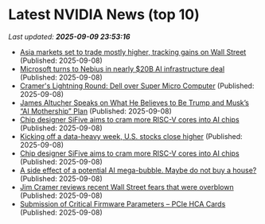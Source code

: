 # Latest NVIDIA News (top 10)
_Last updated: **2025-09-09 23:53:16**_

- [Asia markets set to trade mostly higher, tracking gains on Wall Street](https://www.cnbc.com/2025/09/09/asia-markets-nikkei-225-kospi-nifty-50.html) (Published: 2025-09-08)
- [Microsoft turns to Nebius in nearly $20B AI infrastructure deal](https://siliconangle.com/2025/09/08/microsoft-turns-nebius-nearly-20b-ai-infrastructure-deal/) (Published: 2025-09-08)
- [Cramer's Lightning Round: Dell over Super Micro Computer](https://www.cnbc.com/2025/09/08/cramers-lightning-round-dell-over-super-micro-computer.html) (Published: 2025-09-08)
- [James Altucher Speaks on What He Believes to Be Trump and Musk’s “AI Mothership” Plan](https://www.globenewswire.com/news-release/2025/09/08/3146536/0/en/James-Altucher-Speaks-on-What-He-Believes-to-Be-Trump-and-Musk-s-AI-Mothership-Plan.html) (Published: 2025-09-08)
- [Chip designer SiFive aims to cram more RISC-V cores into AI chips](https://biztoc.com/x/4a66fb3326a5cdf6) (Published: 2025-09-08)
- [Kicking off a data-heavy week, U.S. stocks close higher](https://www.thestar.com.my/news/world/2025/09/09/kicking-off-a-data-heavy-week-us-stocks-close-higher) (Published: 2025-09-08)
- [Chip designer SiFive aims to cram more RISC-V cores into AI chips](https://www.theregister.com/2025/09/08/sifive_ai_cpu_cores/) (Published: 2025-09-08)
- [A side effect of a potential AI mega-bubble. Maybe do not buy a house?](https://www.positech.co.uk/cliffsblog/2025/09/08/a-side-effect-of-a-potential-ai-mega-bubble-maybe-do-not-buy-a-house/) (Published: 2025-09-08)
- [Jim Cramer reviews recent Wall Street fears that were overblown](https://www.cnbc.com/2025/09/08/jim-cramer-reviews-recent-wall-street-fears-that-were-overblown.html) (Published: 2025-09-08)
- [Submission of Critical Firmware Parameters – PCIe HCA Cards](https://seclists.org/fulldisclosure/2025/Sep/34) (Published: 2025-09-08)
